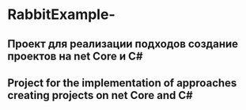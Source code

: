 # RabbitExample-
Проект для реализации подходов создание проектов на net Core и C#
--------
Project for the implementation of approaches creating projects on net Core and C#
--------
